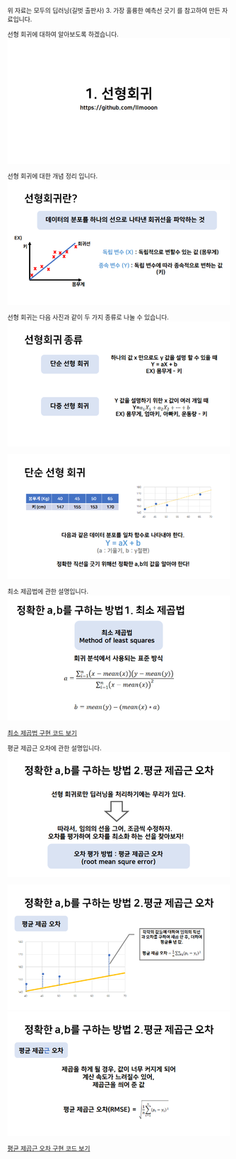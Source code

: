 
위 자료는 모두의 딥러닝(길벗 출판사) 3. 가장 훌륭한 예측선 긋기 를 참고하여 만든 자료입니다.

선형 회귀에 대하여 알아보도록 하겠습니다.
<img src="/img/1-1.png" style="max-width:100%;">

선형 회귀에 대한 개념 정리 입니다.
<img src="/img/1-2.png" style="max-width:100%;">

선형 회귀는 다음 사진과 같이 두 가지 종류로 나눌 수 있습니다.
<img src="/img/1-3.png" style="max-width:100%;">

<img src="/img/1-4.png" style="max-width:100%;">

최소 제곱법에 관한 설명입니다.
<img src="/img/1-5.png" style="max-width:100%;">

[최소 제곱법 구현 코드 보기](https://github.com/llmooon/deep_learning/blob/master/basic/Deep_learning/1_MethodOfLeastSquares.py)


평균 제곱근 오차에 관한 설명입니다.
<img src="/img/1-6.png" style="max-width:100%;">

<img src="/img/1-7.png" style="max-width:100%;">

<img src="/img/1-8.png" style="max-width:100%;">

[평균 제곱근 오차 구현 코드 보기](https://github.com/llmooon/deep_learning/blob/master/basic/Deep_learning/1_RootMeanSquaredError.py)
